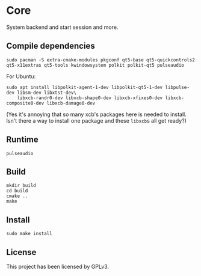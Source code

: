 # Core

System backend and start session and more.

## Compile dependencies

```shell
sudo pacman -S extra-cmake-modules pkgconf qt5-base qt5-quickcontrols2 qt5-x11extras qt5-tools kwindowsystem polkit polkit-qt5 pulseaudio
```

For Ubuntu:
```shell
sudo apt install libpolkit-agent-1-dev libpolkit-qt5-1-dev libpulse-dev libsm-dev libxtst-dev\
    libxcb-randr0-dev libxcb-shape0-dev libxcb-xfixes0-dev libxcb-composite0-dev libxcb-damage0-dev
```
(Yes it's annoying that so many xcb's packages here is needed to install. Isn't there a way to install one package and these `libxcb`s all get ready?)

## Runtime

```shell
pulseaudio
```

## Build

```shell
mkdir build
cd build
cmake ..
make
```

## Install

```shell
sudo make install
```

## License

This project has been licensed by GPLv3.
